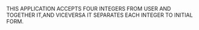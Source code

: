 THIS APPLICATION ACCEPTS FOUR INTEGERS FROM USER AND TOGETHER IT,AND VICEVERSA IT SEPARATES EACH INTEGER TO INITIAL FORM.  
